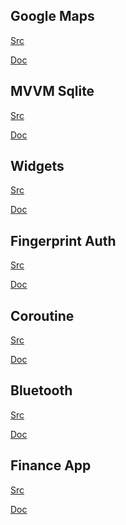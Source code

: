 ## Google Maps

[Src]()

[Doc](https://drive.google.com/file/d/12FQjfR0xUtET-ZBU2vK6OwTcgJPR2Ej5/view?usp=sharing)

## MVVM Sqlite

[Src]()

[Doc](https://drive.google.com/file/d/1n3qovrKV_58Ota-knBe5eNrGk1Mb7vBq/view?usp=sharing)
 
## Widgets

[Src]()

[Doc](https://drive.google.com/file/d/1QYH7_gQ7saZ-wMIpoIPC9HckmOmUvrb7/view?usp=sharing)
 
## Fingerprint Auth

[Src]()

[Doc](https://drive.google.com/file/d/1QYarqYxjOJmtv7n405ibFswxO_citGI2/view?usp=sharing)
 
## Coroutine

[Src]()

[Doc](https://drive.google.com/file/d/1Am3AvdHpOCervegqDJ1lYyM_IjjC5pjh/view?usp=sharing)

## Bluetooth

[Src]()

[Doc](https://drive.google.com/file/d/10U8sg_wqNdCHSf8l1PvlGnzOYW55gOr1/view?usp=sharing)
 
## Finance App

[Src]()

[Doc](https://drive.google.com/file/d/16vVR2TBBrzcRnKadlqZikLcFDQGGWO76/view?usp=sharing)
